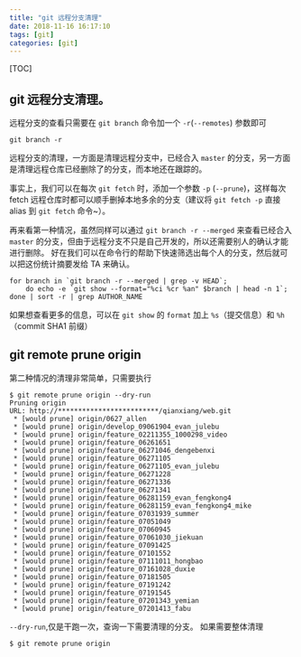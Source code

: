 ```yaml
---
title: "git 远程分支清理"
date: 2018-11-16 16:17:10
tags: [git]
categories: [git]
---
```


[TOC]

## git 远程分支清理。
远程分支的查看只需要在 `git branch` 命令加一个 `-r`(`--remotes`) 参数即可

```
git branch -r
```

远程分支的清理，一方面是清理远程分支中，已经合入 `master` 的分支，另一方面是清理远程仓库已经删除了的分支，而本地还在跟踪的。


事实上，我们可以在每次 `git fetch` 时，添加一个参数 `-p` (`--prune`)，这样每次 fetch 远程仓库时都可以顺手删掉本地多余的分支（建议将 `git fetch -p` 直接 alias 到 `git fetch` 命令~）。

再来看第一种情况，虽然同样可以通过 `git branch -r --merged` 来查看已经合入 `master` 的分支，但由于远程分支不只是自己开发的，所以还需要别人的确认才能进行删除。
好在我们可以在命令行的帮助下快速筛选出每个人的分支，然后就可以把这份统计摘要发给 TA 来确认。
```
for branch in `git branch -r --merged | grep -v HEAD`; 
	do echo -e `git show --format="%ci %cr %an" $branch | head -n 1`; 
done | sort -r | grep AUTHOR_NAME
```
如果想查看更多的信息，可以在 `git show` 的 `format` 加上 `%s`（提交信息）和 `%h`（commit SHA1 前缀）

## git remote prune origin
第二种情况的清理非常简单，只需要执行

```
$ git remote prune origin --dry-run
Pruning origin
URL: http://*************************/qianxiang/web.git
 * [would prune] origin/0627_allen
 * [would prune] origin/develop_09061904_evan_julebu
 * [would prune] origin/feature_02211355_1000298_video
 * [would prune] origin/feature_06261651
 * [would prune] origin/feature_06271046_dengebenxi
 * [would prune] origin/feature_06271105
 * [would prune] origin/feature_06271105_evan_julebu
 * [would prune] origin/feature_06271228
 * [would prune] origin/feature_06271336
 * [would prune] origin/feature_06271341
 * [would prune] origin/feature_06281159_evan_fengkong4
 * [would prune] origin/feature_06281159_evan_fengkong4_mike
 * [would prune] origin/feature_07031939_summer
 * [would prune] origin/feature_07051049
 * [would prune] origin/feature_07060945
 * [would prune] origin/feature_07061030_jiekuan
 * [would prune] origin/feature_07091425
 * [would prune] origin/feature_07101552
 * [would prune] origin/feature_07111011_hongbao
 * [would prune] origin/feature_07161028_duxie
 * [would prune] origin/feature_07181505
 * [would prune] origin/feature_07191242
 * [would prune] origin/feature_07191545
 * [would prune] origin/feature_07201343_yemian
 * [would prune] origin/feature_07201413_fabu
```
`--dry-run`,仅是干跑一次，查询一下需要清理的分支。
如果需要整体清理
```
$ git remote prune origin
```


